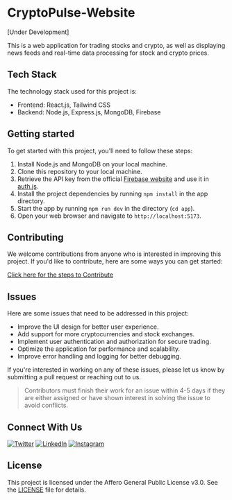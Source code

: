 # CryptoPulse-Website

[Under Development] </br>

   
   </div>
This is a web application for trading stocks and crypto, as well as displaying news feeds and real-time data processing for stock and crypto prices.

## Tech Stack

The technology stack used for this project is:

- Frontend: React.js, Tailwind CSS
- Backend: Node.js, Express.js, MongoDB, Firebase

## Getting started

To get started with this project, you'll need to follow these steps:

1. Install Node.js and MongoDB on your local machine.
2. Clone this repository to your local machine.
3. Retrieve the API key from the official [Firebase website](https://firebase.google.com/) and use it in [auth.js](https://github.com/Stoccoin-Official/Stoccoin-Website/blob/main/app/src/firebase/auth.js).
4. Install the project dependencies by running `npm install` in the app directory.
5. Start the app by running `npm run dev` in the directory (`cd app`).
6. Open your web browser and navigate to `http://localhost:5173`.

## Contributing

We welcome contributions from anyone who is interested in improving this project. If you'd like to contribute, here are some ways you can get started:

[Click here for the steps to Contribute](./CONTRIBUTING.md)

## Issues

Here are some issues that need to be addressed in this project:

- Improve the UI design for better user experience.
- Add support for more cryptocurrencies and stock exchanges.
- Implement user authentication and authorization for secure trading.
- Optimize the application for performance and scalability.
- Improve error handling and logging for better debugging.

If you're interested in working on any of these issues, please let us know by submitting a pull request or reaching out to us.

> Contributors must finish their work for an issue within 4-5 days if they are either assigned or have shown interest in solving the issue to avoid conflicts.

## Connect With Us

<p align="left">
  
  [![Twitter](https://img.shields.io/badge/Twitter-%231DA1F2.svg?style=for-the-badge&logo=Twitter&logoColor=white)](https://twitter.com/dnx_empire)
  [![LinkedIn](https://img.shields.io/badge/linkedin-%230077B5.svg?style=for-the-badge&logo=linkedin&logoColor=white)](https://www.linkedin.com/company/dennisnzioki/)
  [![Instagram](https://img.shields.io/badge/Instagram-%23E4405F.svg?style=for-the-badge&logo=Instagram&logoColor=white)](https://www.instagram.com/denno_dnx/)
  
</p>


## License

This project is licensed under the Affero General Public License v3.0. See the [LICENSE](LICENSE) file for details.
